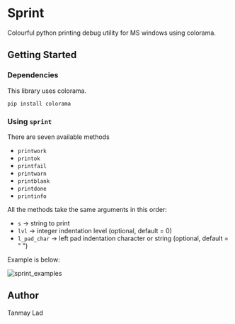 # Sprint

Colourful python printing debug utility for MS windows using colorama.

## Getting Started

### Dependencies

This library uses colorama.

```
pip install colorama
```

### Using `sprint`

There are seven available methods
* `printwork`
* `printok`
* `printfail`
* `printwarn`
* `printblank`
* `printdone`
* `printinfo`

All the methods take the same arguments in this order:

* `s` -> string to print
* `lvl` -> integer indentation level (optional, default = 0)
* `l_pad_char` -> left pad indentation character or string (optional, default = " ")

Example is below:

![sprint_examples](sprint_exampples.png)

## Author
Tanmay Lad
